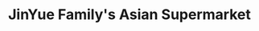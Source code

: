 ---
title: "JinYue Family's Asian Supermarket"
url: /balwyn/jinyue-familys-asian-supermarket/
shop: Lebensmittel
---